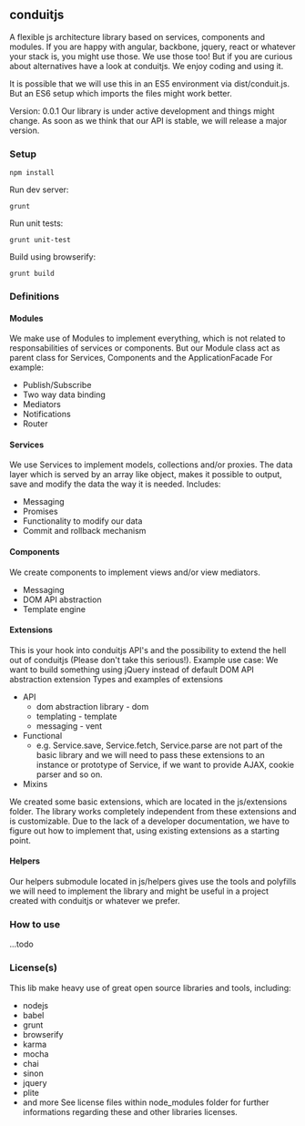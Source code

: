 ## conduitjs

A flexible js architecture library based on services, components and modules.
If you are happy with angular, backbone, jquery, react or whatever your stack is,
you might use those. We use those too! 
But if you are curious about alternatives have a look at conduitjs.
We enjoy coding and using it.

It is possible that we will use this in an ES5 environment via dist/conduit.js. 
But an ES6 setup which imports the files might work better.

Version: 0.0.1
Our library is under active development and things might change. As soon as we think
that our API is stable, we will release a major version.

### Setup
```
npm install
```
Run dev server:
```
grunt
```
Run unit tests:
```
grunt unit-test
```
Build using browserify:
```
grunt build
```
### Definitions
#### Modules
We make use of Modules to implement everything, which is not related to responsabilities of services or components.
But our Module class act as parent class for Services, Components and the ApplicationFacade
For example:
* Publish/Subscribe
* Two way data binding
* Mediators
* Notifications
* Router

#### Services
We use Services to implement models, collections and/or proxies. The data layer which is served by an array like object, makes it possible to output, save and modify the data the way it is needed.
Includes:
* Messaging
* Promises
* Functionality to modify our data
* Commit and rollback mechanism

#### Components
We create components to implement views and/or view mediators.
* Messaging
* DOM API abstraction
* Template engine

#### Extensions
This is your hook into conduitjs API's and the possibility to extend the hell out of conduitjs (Please don't take this serious!).
Example use case: We want to build something using jQuery instead of default DOM API abstraction extension
Types and examples of extensions
* API
	* dom abstraction library - dom
	* templating - template
	* messaging - vent 
* Functional
	* e.g. Service.save, Service.fetch, Service.parse are not part of the basic library and we will need to pass these extensions to an instance or prototype of Service, if we want to provide AJAX, cookie parser and so on.
* Mixins

We created some basic extensions, which are located in the js/extensions folder. The library works completely independent from these extensions and is customizable. Due to the lack of a developer documentation, we have to figure out how to implement that, using existing extensions as a starting point.

#### Helpers
Our helpers submodule located in js/helpers gives use the tools and polyfills we will need to implement the library and might be useful in a project created with conduitjs or whatever we prefer.

### How to use
...todo

### License(s)
This lib make heavy use of great open source libraries and tools, including:
* nodejs
* babel
* grunt
* browserify
* karma
* mocha
* chai
* sinon
* jquery
* plite
* and more
See license files within node_modules folder for further informations regarding these and other libraries licenses.
